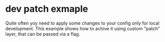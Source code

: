 # dev patch exmaple
Quite often yoy need to apply some changes to your config only for local development. This example shows how to achive it using custom "patch" layer,
that can be passed via a flag.
